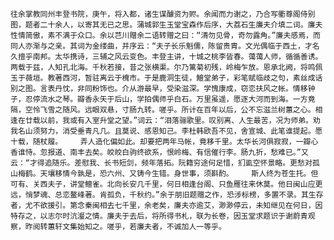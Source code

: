 <!-- { "loadSidebar": true } -->
    往余掌教同州丰登书院，庚午，将入都，诸生谋醵资为赆。余闻而力谢之，乃合写衢尊阁侍别图，题者二十余人，以寄其无已之思。蒲城郭生玉堂宝森作后序，大荔石生廉夫介填二词。廉夫性情简傲，素不满于众口。余以芑川赠余二语转赠之曰：“清勿见骨，奇勿露角。”廉夫感焉，而同人亦渐与之亲。其词为金缕曲，并序云：“夫子长乐魁儒，陈留贵胄。文光偶临于西土，才名久擅乎南邦。太华携诗，三辅之风云变色。丰登主讲，十城之桃李皆春。蔼蔼人师，循循善诱。两载于兹，人知孔北海。千秋若接，昔之张横渠。尔乃篱菊初残，岭梅乍放。恩承北阙，将鸣佩玉于薇垣。教著西河，暂驻离云于槐市。于是鹿洞生徒，鱣堂弟子，彩笔赋临歧之句，素丝成话别之图。言表丹忱，非同粉饰也。介从游最早，受染滋深。学愧康成，窃恋扶风之帐。情移钟子，忍停流水之琴。瓣香永矢于后山，学拍偶师乎白石。万里虽遥，愿逐大河而到海。一方竟隔，空怜飞雪之随风。远眼双悬，寸肠九转。嗟乎。所计在百年以后，公不忘滋兰树蕙之心。相逢在廿载以前，我或有入室升堂之望。”词云：“泪落骊歌里。叹别离、人生最苦，况为师弟。劝我名山须努力，消受垂青凡几。且莫说、感恩知己。李杜韩欧吾不见，舍宣城、此笔谁提起。愿十载，随杖履。    弄人造化偏如此。却要把两年马帐，竟移千里。太华长河俱寂寂，一瓣心香谁恃。忽报道、南丰去矣。皎皎白驹终欲系，恨岭梅、有信催行李。肠九折，愁难已。”又云：“才得追随乐。差慰我、长书短剑，频年落拓。阮籍穷途何足惜，扪虱空怀景略。更愁对孤山梅鹤。天壤移情今孰是，恐六州、又铸今生错。身世事，须斟酌。    斯人终为苍生托。但可有、关西夫子，讲堂鳣雀。北向长安几千里，何日相逢台阁、只鱼雁往来休莫。他日闽山应更远，悄梦魂、总恋鳌峰著。肯孤负，千秋约。”余于朋旧题赠之作，恐涉标榜，多置不录。其生存者，尤不欲援引。第念秦闽相去七千里，余老矣，廉夫亦逾艾，渺渺停云，未知继见在何日，因特存之，以志尔时沆瀣之情。廉夫于去后，将所得书札，联为长卷，因玉堂求题识于谢蔚青观察，昨阅转蕙轩文集始知之。嗟乎，若廉夫者，不诚加人一等乎。

　
 

